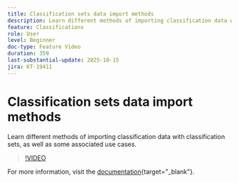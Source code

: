 ```yaml
---
title: Classification sets data import methods
description: Learn different methods of importing classification data with classification sets, as well as some associated use cases.
feature: Classifications
role: User
level: Beginner
doc-type: Feature Video
duration: 359
last-substantial-update: 2025-10-15
jira: KT-19411
---
```


# Classification sets data import methods

Learn different methods of importing classification data with classification sets, as well as some associated use cases.

>[!VIDEO](https://video.tv.adobe.com/v/3475826/?learn=on&enablevpops)

For more information, visit the [documentation](https://experienceleague.adobe.com/en/docs/analytics/components/classifications/sets/overview){target="_blank"}.
